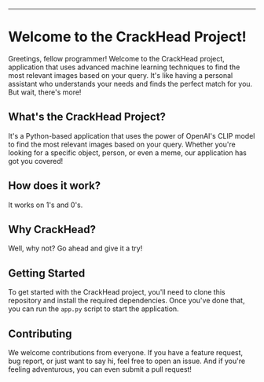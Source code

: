 
---

# Welcome to the CrackHead Project!

Greetings, fellow programmer! Welcome to the CrackHead project, application that uses advanced machine learning techniques to find the most relevant images based on your query. It's like having a personal assistant who understands your needs and finds the perfect match for you. But wait, there's more!

## What's the CrackHead Project?

It's a Python-based application that uses the power of OpenAI's CLIP model to find the most relevant images based on your query. Whether you're looking for a specific object, person, or even a meme, our application has got you covered!

## How does it work?

It works on 1's and 0's. 

## Why CrackHead?

Well, why not? Go ahead and give it a try!

## Getting Started

To get started with the CrackHead project, you'll need to clone this repository and install the required dependencies. Once you've done that, you can run the `app.py` script to start the application. 

## Contributing

We welcome contributions from everyone. If you have a feature request, bug report, or just want to say hi, feel free to open an issue. And if you're feeling adventurous, you can even submit a pull request!

